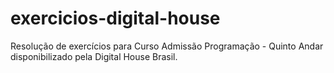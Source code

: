 # exercicios-digital-house
Resolução de exercícios para Curso Admissão Programação - Quinto Andar disponibilizado pela Digital House Brasil.
